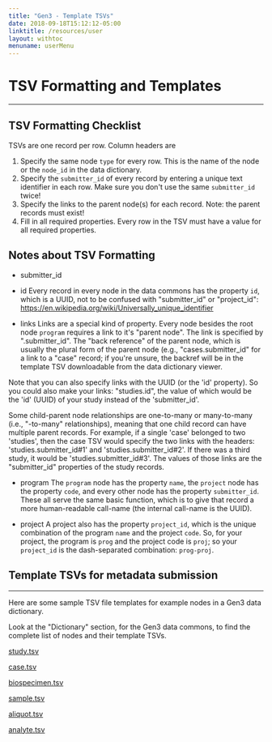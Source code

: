 ```yaml
---
title: "Gen3 - Template TSVs"
date: 2018-09-18T15:12:12-05:00
linktitle: /resources/user
layout: withtoc
menuname: userMenu
---
```


# TSV Formatting and Templates
---
## TSV Formatting Checklist

TSVs are one record per row. Column headers are

1. Specify the same node `type` for every row. This is the name of the node or the `node_id` in the data dictionary.
2. Specify the `submitter_id` of every record by entering a unique text identifier in each row. Make sure you don't use the same `submitter_id` twice!
3. Specify the links to the parent node(s) for each record. Note: the parent records must exist!
4. Fill in all required properties. Every row in the TSV must have a value for all required properties.

## Notes about TSV Formatting

* submitter_id

* id
Every record in every node in the data commons has the property `id`, which is a UUID, not to be confused with "submitter_id" or "project_id":
https://en.wikipedia.org/wiki/Universally_unique_identifier

* links
Links are a special kind of property. Every node besides the root node `program` requires a link to it's "parent node".  The link is specified by "<parent-node-back-reference>.submitter_id". The "back reference" of the parent node, which is usually the plural form of the parent node (e.g., "cases.submitter_id" for a link to a "case" record; if you're unsure, the backref will be in the template TSV downloadable from the data dictionary viewer.

Note that you can also specify links with the UUID (or the 'id' property). So you could also make your links: "studies.id", the value of which would be the 'id' (UUID) of your study instead of the 'submitter_id'.

Some child-parent node relationships are one-to-many or many-to-many (i.e., "-to-many" relationships), meaning that one child record can have multiple parent records. For example, if a single 'case' belonged to two 'studies', then the case TSV would specify the two links with the headers: 'studies.submitter_id#1' and 'studies.submitter_id#2'.  If there was a third study, it would be 'studies.submitter_id#3'. The values of those links are the "submitter_id" properties of the study records.

* program
The `program` node has the property `name`, the `project` node has the property `code`, and every other node has the property `submitter_id`. These all serve the same basic function, which is to give that record a more human-readable call-name (the internal call-name is the UUID).

* project
A project also has the property `project_id`, which is the unique combination of the program `name` and the project `code`. So, for your project, the program is `prog` and the project code is `proj`; so your `project_id` is the dash-separated combination: `prog-proj`.


## Template TSVs for metadata submission
* * *

Here are some sample TSV file templates for example nodes in a Gen3 data dictionary.

Look at the "Dictionary" section, for the Gen3 data commons, to find the complete list of nodes and their template TSVs.

[study.tsv](study.tsv)

[case.tsv](case.tsv)

[biospecimen.tsv](biospecimen.tsv)

[sample.tsv](sample.tsv)

[aliquot.tsv](aliquot.tsv)

[analyte.tsv](analyte.tsv)

